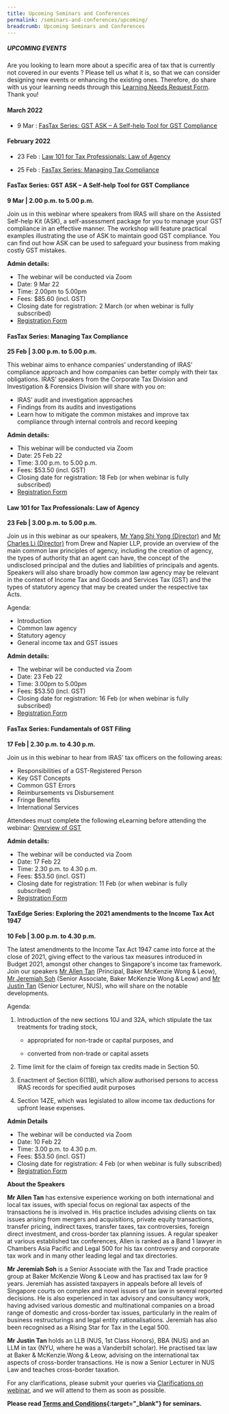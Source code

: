 ```yaml
---
title: Upcoming Seminars and Conferences
permalink: /seminars-and-conferences/upcoming/
breadcrumb: Upcoming Seminars and Conferences
---
```

##### **UPCOMING EVENTS**
Are you looking to learn more about a specific area of tax that is currently not covered in our events ? 
Please tell us what it is, so that we can consider designing new events or enhancing the existing ones.
Therefore, do share with us your learning needs through this [Learning Needs Request Form](https://form.gov.sg/5d2c51283703d80011e52615). Thank you!

#### **March 2022**
* 9 Mar : [FasTax Series: GST ASK – A Self-help Tool for GST Compliance](/seminars-and-conferences/upcoming/#9Mar-ta-id)

#### **February 2022**
* 23 Feb : [Law 101 for Tax Professionals: Law of Agency](/seminars-and-conferences/upcoming/#23Feb-ta-id)

* 25 Feb : [FasTax Series: Managing Tax Compliance](/seminars-and-conferences/upcoming/#25Feb-ta-id)


<a id="9Mar-ta-id"></a>
#### **FasTax Series: GST ASK – A Self-help Tool for GST Compliance**
**9 Mar | 2.00 p.m. to 5.00 p.m.**

Join us in this webinar where speakers from IRAS will share on the Assisted Self-help Kit (ASK), a self-assessment package for you to manage your GST compliance in an effective manner. The workshop will feature practical examples illustrating the use of ASK to maintain good GST compliance. You can find out how ASK can be used to safeguard your business from making costly GST mistakes.

**Admin details:**
* The webinar will be conducted via Zoom
* Date: 9 Mar 22
* Time: 2.00pm to 5.00pm
* Fees: $85.60 (incl. GST)
* Closing date for registration: 2 March (or when webinar is fully subscribed)
* [Registration Form](https://form.gov.sg/620a26f779acd60012f04c45)


<a id="25Feb-ta-id"></a>
#### **FasTax Series: Managing Tax Compliance**
**25 Feb | 3.00 p.m. to 5.00 p.m.**

This webinar aims to enhance companies’ understanding of IRAS’ compliance approach and how companies can better comply with their tax obligations. IRAS’ speakers from the Corporate Tax Division and Investigation & Forensics Division will share with you on:

* IRAS’ audit and investigation approaches
* Findings from its audits and investigations
* Learn how to mitigate the common mistakes and improve tax compliance through internal controls and record keeping

**Admin details:**

* This webinar will be conducted via Zoom
* Date: 25 Feb 22
* Time: 3.00 p.m. to 5.00 p.m.
* Fees: $53.50 (incl. GST)
* Closing date for registration: 18 Feb (or when webinar is fully subscribed)
* [Registration Form](https://form.gov.sg/61e5167cbdbbe60012f135e3)


<a id="23Feb-ta-id"></a>
#### **Law 101 for Tax Professionals: Law of Agency**
**23 Feb | 3.00 p.m. to 5.00 p.m.**

Join us in this webinar as our speakers, [Mr Yang Shi Yong (Director)](https://www.drewnapier.com/Our-Lawyers/Yang-Shi-Yong) and [Mr Charles Li (Director)](https://www.drewnapier.com/Our-Lawyers/Charles-Li) from Drew and Napier LLP, provide an overview of the main common law principles of agency, including the creation of agency, the types of authority that an agent can have, the concept of the undisclosed principal and the duties and liabilities of principals and agents. Speakers will also share broadly how common law agency may be relevant in the context of Income Tax and Goods and Services Tax (GST) and the types of statutory agency that may be created under the respective tax Acts.

Agenda:
* Introduction
* Common law agency
* Statutory agency
* General income tax and GST issues

**Admin details:**
* The webinar will be conducted via Zoom
* Date: 23 Feb 22
* Time: 3.00pm to 5.00pm
* Fees: $53.50 (incl. GST)
* Closing date for registration: 16 Feb (or when webinar is fully subscribed)
* [Registration Form](https://form.gov.sg/620223012d513c0013249260)


<a id="17Feb-ta-id"></a>
#### **FasTax Series: Fundamentals of GST Filing**
**17 Feb | 2.30 p.m. to 4.30 p.m.**

Join us in this webinar to hear from IRAS’ tax officers on the following areas:

* Responsibilities of a GST-Registered Person
* Key GST Concepts
* Common GST Errors
* Reimbursements vs Disbursement
* Fringe Benefits
* International Services

Attendees must complete the following eLearning before attending the webinar:
[Overview of GST](https://elearn.iras.gov.sg/gst/overviewofgst/)

**Admin details:**

* The webinar will be conducted via Zoom
* Date: 17 Feb 22
* Time: 2.30 p.m. to 4.30 p.m.
* Fees: $53.50 (incl. GST)
* Closing date for registration: 11 Feb (or when webinar is fully subscribed)
* [Registration Form](https://form.gov.sg/61e512be63dd6a00137b9db1)


<a id="10Feb-ta-id"></a>
#### **TaxEdge Series: Exploring the 2021 amendments to the Income Tax Act 1947**
**10 Feb | 3.00 p.m. to 4.30 p.m.**

The latest amendments to the Income Tax Act 1947 came into force at the close of 2021, giving effect to the various tax measures introduced in Budget 2021, amongst other changes to Singapore's income tax framework. Join our speakers [Mr Allen Tan](/seminars-and-conferences/upcoming/#Allen-ta-id) (Principal, Baker McKenzie Wong & Leow), [Mr Jeremiah Soh](/seminars-and-conferences/upcoming/#Jeremiah-ta-id) (Senior Associate, Baker McKenzie Wong & Leow) and [Mr Justin Tan](/seminars-and-conferences/upcoming/#Justin-ta-id) (Senior Lecturer, NUS), who will share on the notable developments.

Agenda:

1. Introduction of the new sections 10J and 32A, which stipulate the tax treatments for trading stock,

	* appropriated for non-trade or capital purposes, and

	* converted from non-trade or capital assets

2. Time limit for the claim of foreign tax credits made in Section 50.
3. Enactment of Section 6(11B), which allow authorised persons to access IRAS records for specified audit purposes
4. Section 14ZE, which was legislated to allow income tax deductions for upfront lease expenses.

 **Admin Details**

* The webinar will be conducted via Zoom
* Date: 10 Feb 22
* Time: 3.00 p.m. to 4.30 p.m.
* Fees: $53.50 (incl. GST)
* Closing date for registration: 4 Feb (or when webinar is fully subscribed)
* [Registration Form](https://form.gov.sg/61e4e65e0d073a0012657ff7)

**About the Speakers**

<a id="Allen-ta-id"></a>
**Mr Allen Tan** has extensive experience working on both international and local tax issues, with special focus on regional tax aspects of the transactions he is involved in. His practice includes advising clients on tax issues arising from mergers and acquisitions, private equity transactions, transfer pricing, indirect taxes, transfer taxes, tax controversies, foreign direct investment, and cross-border tax planning issues. A regular speaker at various established tax conferences, Allen is ranked as a Band 1 lawyer in Chambers Asia Pacific and Legal 500 for his tax controversy and corporate tax work and in many other leading legal and tax directories.

<a id="Jeremiah-ta-id"></a>
**Mr Jeremiah Soh** is a Senior Associate with the Tax and Trade practice group at Baker McKenzie Wong & Leow and has practised tax law for 9 years.  Jeremiah has assisted taxpayers in appeals before all levels of Singapore courts on complex and novel issues of tax law in several reported decisions. He is also experienced in tax advisory and consultancy work, having advised various domestic and multinational companies on a broad range of domestic and cross-border tax issues, particularly in the realm of business restructurings and legal entity rationalisations. Jeremiah has also been recognised as a Rising Star for Tax in the Legal 500.

<a id="Justin-ta-id"></a>
**Mr Justin Tan** holds an LLB (NUS, 1st Class Honors), BBA (NUS) and an LLM in tax (NYU, where he was a Vanderbilt scholar). He practised tax law at Baker & McKenzie.Wong & Leow, advising on the international tax aspects of cross-border transactions. He is now a Senior Lecturer in NUS Law and teaches cross-border taxation.




For any clarifications, please submit your queries via [Clarifications on webinar](https://form.gov.sg/5ef1d081728ca60011ba9117), and we will attend to them as soon as possible.


**Please read [Terms and Conditions](https://production-iras-tax-academy.netlify.com/executive-tax-programmes/terms-and-conditions/){:target="_blank"} for seminars.**